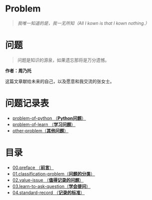 # Problem

> *我唯一知道的是，我一无所知（All I kown is that I kown nothing.）*

# 问题

> 问题是知识的源泉，如果遗忘那将是万分遗憾。

**作者：周乃托**

这篇文章献给未来的自己，以及愿意和我交流的张女士。

# 问题记录表

- [problem-of-python （**Python问题**）](problem-of-python.md)
- [problem-of-learn （**学习问题**）](problem-of-learn.md)
- [other-problem（**其他问题**）](other-problem.md)



# 目录

- [00.preface （**前言**）](01.preface.md)
- [01.classification-problem（**问题的分类**）]()
- [02.value-issue （**值得记录的问题**）]()
- [03.learn-to-ask-question（**学会提问**）]()
- [04.standard-record （**记录的标准**）]()



